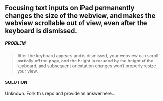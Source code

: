 ## Focusing text inputs on iPad permanently changes the size of the webview, and makes the webview scrollable out of view, even after the keyboard is dismissed.

##### PROBLEM

> After the keyboard appears and is dismissed, your webview can scroll partially off the page, and the height is reduced by the height of the keyboard, and subsequent orientation changes won’t properly resize your view. 

#### SOLUTION

Unknown. Fork this repo and provide an answer here...

